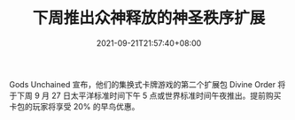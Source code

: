 ﻿---
title: "下周推出众神释放的神圣秩序扩展"
date: 2021-09-21T21:57:40+08:00
lastmod: 2021-09-21T16:45:40+08:00
draft: false
authors: ["Sirena"]
description: "Gods Unchained 宣布，他们的集换式卡牌游戏的第二个扩展包 Divine Order 将于下周 9 月 27 日太平洋标准时间下午 5 点或世界标准时间午夜推出。提前购买卡包的玩家将享受 20% 的早鸟优惠。"
featuredImage: "launch-gods-unchained-divine-order-expansion-next-week.png"
tags: ["Strategy Game","策略游戏","Play to Earn"]
categories: ["news"]
news: ["策略游戏"]
weight: 
lightgallery: true
pinned: false
recommend: false
recommend1: false
---

Gods Unchained 宣布，他们的集换式卡牌游戏的第二个扩展包 Divine Order 将于下周 9 月 27 日太平洋标准时间下午 5 点或世界标准时间午夜推出。提前购买卡包的玩家将享受 20% 的早鸟优惠。

<!--more-->

